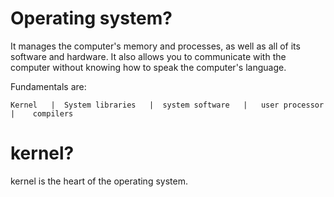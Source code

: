 # Operating system?
It manages the computer's memory and processes, as well as all of its software and hardware. It also allows you to communicate with the computer without knowing how to speak the computer's language. 

Fundamentals are:
```
Kernel   |  System libraries   |  system software   |   user processor   |    compilers
```

# kernel?
kernel is the heart of the operating system.
